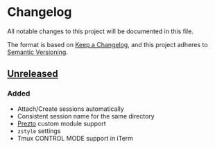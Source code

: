 # Changelog
All notable changes to this project will be documented in this file.

The format is based on [Keep a Changelog](https://keepachangelog.com/en/1.0.0/),
and this project adheres to [Semantic Versioning](https://semver.org/spec/v2.0.0.html).

## [Unreleased]
### Added
- Attach/Create sessions automatically
- Consistent session name for the same directory
- [Prezto](https://github.com/sorin-ionescu/prezto) custom module support
- `zstyle` settings
- Tmux CONTROL MODE support in iTerm

[Unreleased]: https://github.com/laggardkernel/git-ignore/compare/4b9f3373...HEAD

